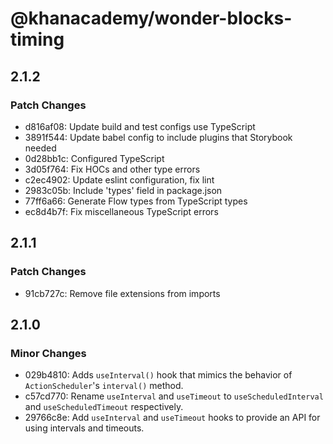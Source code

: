 # @khanacademy/wonder-blocks-timing

## 2.1.2

### Patch Changes

-   d816af08: Update build and test configs use TypeScript
-   3891f544: Update babel config to include plugins that Storybook needed
-   0d28bb1c: Configured TypeScript
-   3d05f764: Fix HOCs and other type errors
-   c2ec4902: Update eslint configuration, fix lint
-   2983c05b: Include 'types' field in package.json
-   77ff6a66: Generate Flow types from TypeScript types
-   ec8d4b7f: Fix miscellaneous TypeScript errors

## 2.1.1

### Patch Changes

-   91cb727c: Remove file extensions from imports

## 2.1.0

### Minor Changes

-   029b4810: Adds `useInterval()` hook that mimics the behavior of `ActionScheduler`'s
    `interval()` method.
-   c57cd770: Rename `useInterval` and `useTimeout` to `useScheduledInterval`
    and `useScheduledTimeout` respectively.
-   29766c8e: Add `useInterval` and `useTimeout` hooks to provide an API for
    using intervals and timeouts.
